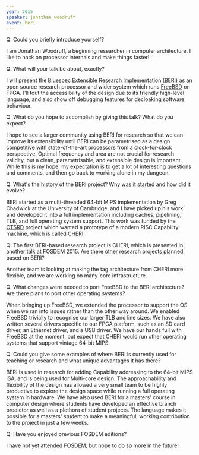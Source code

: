```yaml
---
year: 2015
speaker: jonathan_woodruff 
event: beri
---
```


Q: Could you briefly introduce yourself? 

I am Jonathan Woodruff, a beginning researcher in computer architecture.  I like to hack on processor internals and make things faster!

Q: What will your talk be about, exactly?

I will present the [Bluespec Extensible Research Implementation (BERI)](http://www.cl.cam.ac.uk/research/security/ctsrd/beri/) as an open source research processor and wider system which runs [FreeBSD](https://www.freebsd.org/) on FPGA.  I'll tout the accessibility of the design due to its friendly high-level language, and also show off debugging features for decloaking software behaviour.

Q: What do you hope to accomplish by giving this talk? What do you expect?

I hope to see a larger community using BERI for research so that we can improve its extensibility until BERI can be parametrised as a design competitive with state-of-the-art processors from a clock-for-clock perspective.  Optimal frequency and area are not crucial for research validity, but a clean, parametrisable, and extensible design is important.  While this is my hope, my expectation is to get a lot of interesting questions and comments, and then go back to working alone in my dungeon.

Q: What's the history of the BERI project? Why was it started and how did it evolve?

BERI started as a multi-threaded 64-bit MIPS implementation by Greg Chadwick at the University of Cambridge, and I have picked up his work and developed it into a full implementation including caches, pipelining, TLB, and full operating system support.  This work was funded by the [CTSRD](http://www.cl.cam.ac.uk/research/security/ctsrd/) project which wanted a prototype of a modern RISC Capability machine, which is called [CHERI](http://www.cl.cam.ac.uk/research/security/ctsrd/cheri/).

Q: The first BERI-based research project is CHERI, which is presented in another talk at FOSDEM 2015. Are there other research projects
planned based on BERI?

Another team is looking at making the tag architecture from CHERI more flexible, and we are working on many-core infrastructure.

Q: What changes were needed to port FreeBSD to the BERI architecture? Are there plans to port other operating systems?

When bringing up FreeBSD, we extended the processor to support the OS when we ran into issues rather than the other way around.  We enabled FreeBSD trivially to recognise our larger TLB and line sizes. We have also written several drivers specific to our FPGA platform, such as an SD card driver, an Ethernet driver, and a USB driver.  We have our hands full with FreeBSD at the moment, but expect that CHERI would run other operating systems that support vintage 64-bit MIPS.

Q: Could you give some examples of where BERI is currently used for teaching or research and what unique advantages it has there?

BERI is used in research for adding Capability addressing to the 64-bit MIPS ISA, and is being used for Multi-core design.  The approachability and flexibility of the design has allowed a very small team to be highly productive to explore the design space while running a full operating system in hardware.  We have also used BERI for a masters' course in computer design where students have developed an effective branch predictor as well as a plethora of student projects.  The language makes it possible for a masters' student to make a meaningful, working contribution to the project in just a few weeks.

Q: Have you enjoyed previous FOSDEM editions?

I have not yet attended FOSDEM, but hope to do so more in the future!
